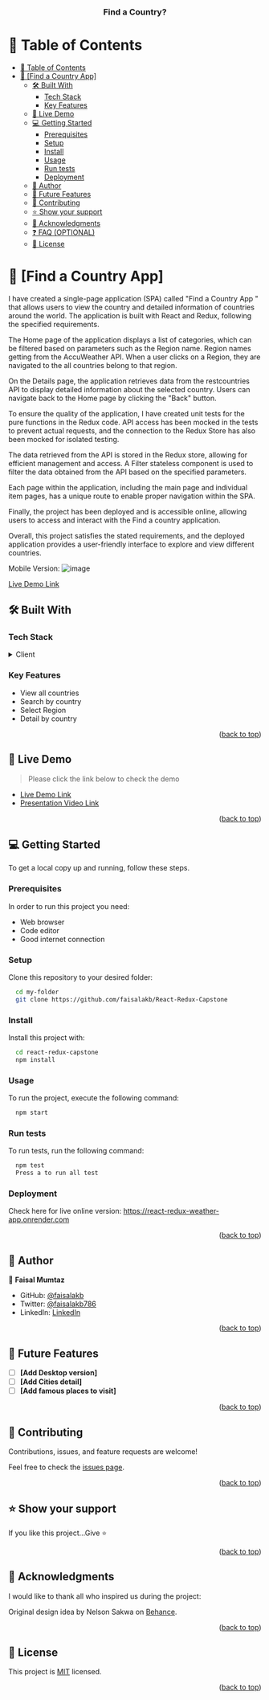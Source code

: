 <a name="readme-top"></a>

<div align="center">
  <!-- You are encouraged to replace this logo with your own! Otherwise you can also remove it. -->

  <h3><b>Find a Country?</b></h3>

</div>

<!-- TABLE OF CONTENTS -->

# 📗 Table of Contents

- [📗 Table of Contents](#-table-of-contents)
- [📖 \[Find a Country App\] ](#-Find-a-Country-app)
  - [🛠 Built With ](#-built-with-)
    - [Tech Stack ](#tech-stack-)
    - [Key Features ](#key-features-)
  - [🚀 Live Demo ](#-live-demo-)
  - [💻 Getting Started ](#-getting-started-)
    - [Prerequisites](#prerequisites)
    - [Setup](#setup)
    - [Install](#install)
    - [Usage](#usage)
    - [Run tests](#run-tests)
    - [Deployment](#deployment)
  - [👥 Author ](#-author-)
  - [🔭 Future Features ](#-future-features-)
  - [🤝 Contributing ](#-contributing-)
  - [⭐️ Show your support ](#️-show-your-support-)
  - [🙏 Acknowledgments ](#-acknowledgments-)
  - [❓ FAQ (OPTIONAL) ](#-faq-optional-)
  - [📝 License ](#-license-)

<!-- PROJECT DESCRIPTION -->

# 📖 [Find a Country App] <a name="about-project"></a>



I have created a single-page application (SPA) called "Find a Country App " that allows users to view the country and detailed information of countries around the world. The application is built with React and Redux, following the specified requirements.

The Home page of the application displays a list of categories, which can be filtered based on parameters such as the Region name. Region names getting from the AccuWeather API. When a user clicks on a Region, they are navigated to the all countries belong to that region.

On the Details page, the application retrieves data from the restcountries API to display detailed information about the selected country. Users can navigate back to the Home page by clicking the "Back" button.

To ensure the quality of the application, I have created unit tests for the pure functions in the Redux code. API access has been mocked in the tests to prevent actual requests, and the connection to the Redux Store has also been mocked for isolated testing.

The data retrieved from the API is stored in the Redux store, allowing for efficient management and access. A Filter stateless component is used to filter the data obtained from the API based on the specified parameters.

Each page within the application, including the main page and individual item pages, has a unique route to enable proper navigation within the SPA.

Finally, the project has been deployed and is accessible online, allowing users to access and interact with the Find a country application.

Overall, this project satisfies the stated requirements, and the deployed application provides a user-friendly interface to explore and view  different countries.


 Mobile Version: 
![image](https://github.com/faisalakb/React-Redux-Capstone/blob/react-capstone/asset/mobileVerion.png)



[Live Demo Link](https://react-redux-weather-app.onrender.com)

## 🛠 Built With <a name="built-with"></a>

### Tech Stack <a name="tech-stack"></a>


<details>
  <summary>Client</summary>
  <ul>
    <li><a href="https://reactjs.org/">React.js</a></li>
    <li>Redux</li>
  </ul>
</details>

<!-- Features -->

### Key Features <a name="key-features"></a>

- View all countries
- Search by country
- Select Region
- Detail by country

<p align="right">(<a href="#readme-top">back to top</a>)</p>

<!-- LIVE DEMO -->

## 🚀 Live Demo <a name="live-demo"></a>

> Please click the link below to check the demo

- [Live Demo Link](https://react-redux-weather-app.onrender.com)
- [Presentation Video Link](https://drive.google.com/file/d/1Dn3JlFKc13bD8KS0mVI5qha9xZCp51Xq/view?usp=sharing)

<p align="right">(<a href="#readme-top">back to top</a>)</p>

<!-- GETTING STARTED -->

## 💻 Getting Started <a name="getting-started"></a>


To get a local copy up and running, follow these steps.

### Prerequisites

In order to run this project you need:

- Web browser
- Code editor
- Good internet connection

### Setup

Clone this repository to your desired folder:



```sh
  cd my-folder
  git clone https://github.com/faisalakb/React-Redux-Capstone
```


### Install

Install this project with:


```sh
  cd react-redux-capstone
  npm install
```

### Usage

To run the project, execute the following command:

```sh
  npm start
```


### Run tests

To run tests, run the following command:


```sh
  npm test
  Press a to run all test
```


### Deployment

Check here for live online version: https://react-redux-weather-app.onrender.com

<!--
Example:

```sh

```
 -->

<p align="right">(<a href="#readme-top">back to top</a>)</p>

<!-- AUTHORS -->

## 👥 Author <a name="authors"></a>

👤 **Faisal Mumtaz**

- GitHub: [@faisalakb](https://github.com/faisalakb)
- Twitter: [@faisalakb786](https://twitter.com/Faisalakb786)
- LinkedIn: [LinkedIn](https://www.linkedin.com/in/faisal-mumtaz-514a221a6/)


<p align="right">(<a href="#readme-top">back to top</a>)</p>

<!-- FUTURE FEATURES -->

## 🔭 Future Features <a name="future-features"></a>


- [ ] **[Add Desktop version]**
- [ ] **[Add Cities detail]**
- [ ] **[Add famous places to visit]**

<p align="right">(<a href="#readme-top">back to top</a>)</p>

<!-- CONTRIBUTING -->

## 🤝 Contributing <a name="contributing"></a>

Contributions, issues, and feature requests are welcome!

Feel free to check the [issues page](https://github.com/faisalakb/React-Redux-Capstone/issues).

<p align="right">(<a href="#readme-top">back to top</a>)</p>

<!-- SUPPORT -->

## ⭐️ Show your support <a name="support"></a>



If you like this project...Give ⭐️

<p align="right">(<a href="#readme-top">back to top</a>)</p>

<!-- ACKNOWLEDGEMENTS -->

## 🙏 Acknowledgments <a name="acknowledgements"></a>

I would like to thank all who inspired us during the project:

Original design idea by Nelson Sakwa on [Behance](https://www.behance.net/sakwadesignstudio).

<p align="right">(<a href="#readme-top">back to top</a>)</p>

<!-- LICENSE -->

## 📝 License <a name="license"></a>

This project is [MIT](https://github.com/faisalakb/React-Redux-Capstone/dev/LICENSE) licensed.


<p align="right">(<a href="#readme-top">back to top</a>)</p>
